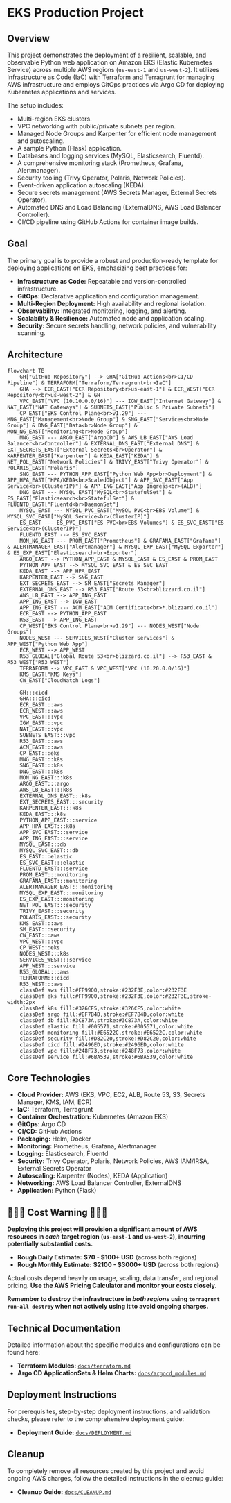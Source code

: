 # EKS Production Project

## Overview

This project demonstrates the deployment of a resilient, scalable, and observable Python web application on Amazon EKS (Elastic Kubernetes Service) across multiple AWS regions (`us-east-1` and `us-west-2`). It utilizes Infrastructure as Code (IaC) with Terraform and Terragrunt for managing AWS infrastructure and employs GitOps practices via Argo CD for deploying Kubernetes applications and services.

The setup includes:
*   Multi-region EKS clusters.
*   VPC networking with public/private subnets per region.
*   Managed Node Groups and Karpenter for efficient node management and autoscaling.
*   A sample Python (Flask) application.
*   Databases and logging services (MySQL, Elasticsearch, Fluentd).
*   A comprehensive monitoring stack (Prometheus, Grafana, Alertmanager).
*   Security tooling (Trivy Operator, Polaris, Network Policies).
*   Event-driven application autoscaling (KEDA).
*   Secure secrets management (AWS Secrets Manager, External Secrets Operator).
*   Automated DNS and Load Balancing (ExternalDNS, AWS Load Balancer Controller).
*   CI/CD pipeline using GitHub Actions for container image builds.

## Goal

The primary goal is to provide a robust and production-ready template for deploying applications on EKS, emphasizing best practices for:
*   **Infrastructure as Code:** Repeatable and version-controlled infrastructure.
*   **GitOps:** Declarative application and configuration management.
*   **Multi-Region Deployment:** High availability and regional isolation.
*   **Observability:** Integrated monitoring, logging, and alerting.
*   **Scalability & Resilience:** Automated node and application scaling.
*   **Security:** Secure secrets handling, network policies, and vulnerability scanning.

## Architecture

```mermaid
flowchart TB
    GH["GitHub Repository"] --> GHA["GitHub Actions<br>CI/CD Pipeline"] & TERRAFORM["Terraform/Terragrunt<br>IaC"]
    GHA --> ECR_EAST["ECR Repository<br>us-east-1"] & ECR_WEST["ECR Repository<br>us-west-2"] & GH
    VPC_EAST["VPC (10.10.0.0/16)"] --- IGW_EAST["Internet Gateway"] & NAT_EAST["NAT Gateways"] & SUBNETS_EAST["Public & Private Subnets"]
    CP_EAST["EKS Control Plane<br>v1.29"] --- MNG_EAST["Management<br>Node Group"] & SNG_EAST["Services<br>Node Group"] & DNG_EAST["Data<br>Node Group"] & MON_NG_EAST["Monitoring<br>Node Group"]
    MNG_EAST --- ARGO_EAST["ArgoCD"] & AWS_LB_EAST["AWS Load Balancer<br>Controller"] & EXTERNAL_DNS_EAST["External DNS"] & EXT_SECRETS_EAST["External Secrets<br>Operator"] & KARPENTER_EAST["Karpenter"] & KEDA_EAST["KEDA"] & NET_POL_EAST["Network Policies"] & TRIVY_EAST["Trivy Operator"] & POLARIS_EAST["Polaris"]
    SNG_EAST --- PYTHON_APP_EAST["Python Web App<br>Deployment"] & APP_HPA_EAST["HPA/KEDA<br>ScaledObject"] & APP_SVC_EAST["App Service<br>(ClusterIP)"] & APP_ING_EAST["App Ingress<br>(ALB)"]
    DNG_EAST --- MYSQL_EAST["MySQL<br>StatefulSet"] & ES_EAST["Elasticsearch<br>StatefulSet"] & FLUENTD_EAST["Fluentd<br>DaemonSet"]
    MYSQL_EAST --- MYSQL_PVC_EAST["MySQL PVC<br>EBS Volume"] & MYSQL_SVC_EAST["MySQL Service<br>(ClusterIP)"]
    ES_EAST --- ES_PVC_EAST["ES PVC<br>EBS Volumes"] & ES_SVC_EAST["ES Service<br>(ClusterIP)"]
    FLUENTD_EAST --> ES_SVC_EAST
    MON_NG_EAST --- PROM_EAST["Prometheus"] & GRAFANA_EAST["Grafana"] & ALERTMANAGER_EAST["Alertmanager"] & MYSQL_EXP_EAST["MySQL Exporter"] & ES_EXP_EAST["Elasticsearch<br>Exporter"]
    ARGO_EAST --> PYTHON_APP_EAST & MYSQL_EAST & ES_EAST & PROM_EAST
    PYTHON_APP_EAST --> MYSQL_SVC_EAST & ES_SVC_EAST
    KEDA_EAST --> APP_HPA_EAST
    KARPENTER_EAST --> SNG_EAST
    EXT_SECRETS_EAST --> SM_EAST["Secrets Manager"]
    EXTERNAL_DNS_EAST --> R53_EAST["Route 53<br>blizzard.co.il"]
    AWS_LB_EAST --> APP_ING_EAST
    APP_ING_EAST --> IGW_EAST
    APP_ING_EAST --- ACM_EAST["ACM Certificate<br>*.blizzard.co.il"]
    ECR_EAST --> PYTHON_APP_EAST
    R53_EAST --> APP_ING_EAST
    CP_WEST["EKS Control Plane<br>v1.29"] --- NODES_WEST["Node Groups"]
    NODES_WEST --- SERVICES_WEST["Cluster Services"] & APP_WEST["Python Web App"]
    ECR_WEST --> APP_WEST
    R53_GLOBAL["Global Route 53<br>blizzard.co.il"] --> R53_EAST & R53_WEST["R53_WEST"]
    TERRAFORM --> VPC_EAST & VPC_WEST["VPC (10.20.0.0/16)"]
    KMS_EAST["KMS Keys"]
    CW_EAST["CloudWatch Logs"]

    GH:::cicd
    GHA:::cicd
    ECR_EAST:::aws
    ECR_WEST:::aws
    VPC_EAST:::vpc
    IGW_EAST:::vpc
    NAT_EAST:::vpc
    SUBNETS_EAST:::vpc
    R53_EAST:::aws
    ACM_EAST:::aws
    CP_EAST:::eks
    MNG_EAST:::k8s
    SNG_EAST:::k8s
    DNG_EAST:::k8s
    MON_NG_EAST:::k8s
    ARGO_EAST:::argo
    AWS_LB_EAST:::k8s
    EXTERNAL_DNS_EAST:::k8s
    EXT_SECRETS_EAST:::security
    KARPENTER_EAST:::k8s
    KEDA_EAST:::k8s
    PYTHON_APP_EAST:::service
    APP_HPA_EAST:::k8s
    APP_SVC_EAST:::service
    APP_ING_EAST:::service
    MYSQL_EAST:::db
    MYSQL_SVC_EAST:::db
    ES_EAST:::elastic
    ES_SVC_EAST:::elastic
    FLUENTD_EAST:::service
    PROM_EAST:::monitoring
    GRAFANA_EAST:::monitoring
    ALERTMANAGER_EAST:::monitoring
    MYSQL_EXP_EAST:::monitoring
    ES_EXP_EAST:::monitoring
    NET_POL_EAST:::security
    TRIVY_EAST:::security
    POLARIS_EAST:::security
    KMS_EAST:::aws
    SM_EAST:::security
    CW_EAST:::aws
    VPC_WEST:::vpc
    CP_WEST:::eks
    NODES_WEST:::k8s
    SERVICES_WEST:::service
    APP_WEST:::service
    R53_GLOBAL:::aws
    TERRAFORM:::cicd
    R53_WEST:::aws
    classDef aws fill:#FF9900,stroke:#232F3E,color:#232F3E
    classDef eks fill:#FF9900,stroke:#232F3E,color:#232F3E,stroke-width:2px
    classDef k8s fill:#326CE5,stroke:#326CE5,color:white
    classDef argo fill:#EF7B4D,stroke:#EF7B4D,color:white
    classDef db fill:#3C873A,stroke:#3C873A,color:white
    classDef elastic fill:#005571,stroke:#005571,color:white
    classDef monitoring fill:#E6522C,stroke:#E6522C,color:white
    classDef security fill:#D82C20,stroke:#D82C20,color:white
    classDef cicd fill:#2496ED,stroke:#2496ED,color:white
    classDef vpc fill:#248F73,stroke:#248F73,color:white
    classDef service fill:#6BA539,stroke:#6BA539,color:white
```

## Core Technologies

*   **Cloud Provider:** AWS (EKS, VPC, EC2, ALB, Route 53, S3, Secrets Manager, KMS, IAM, ECR)
*   **IaC:** Terraform, Terragrunt
*   **Container Orchestration:** Kubernetes (Amazon EKS)
*   **GitOps:** Argo CD
*   **CI/CD:** GitHub Actions
*   **Packaging:** Helm, Docker
*   **Monitoring:** Prometheus, Grafana, Alertmanager
*   **Logging:** Elasticsearch, Fluentd
*   **Security:** Trivy Operator, Polaris, Network Policies, AWS IAM/IRSA, External Secrets Operator
*   **Autoscaling:** Karpenter (Nodes), KEDA (Application)
*   **Networking:** AWS Load Balancer Controller, ExternalDNS
*   **Application:** Python (Flask)

## 💸💸💸 Cost Warning 💸💸💸

**Deploying this project will provision a significant amount of AWS resources in *each* target region (`us-east-1` and `us-west-2`), incurring potentially substantial costs.**

*   **Rough Daily Estimate:** **$70 - $100+ USD** (across both regions)
*   **Rough Monthly Estimate:** **$2100 - $3000+ USD** (across both regions)

Actual costs depend heavily on usage, scaling, data transfer, and regional pricing. **Use the AWS Pricing Calculator and monitor your costs closely.**

**Remember to destroy the infrastructure in *both regions* using `terragrunt run-all destroy` when not actively using it to avoid ongoing charges.**

## Technical Documentation

Detailed information about the specific modules and configurations can be found here:

*   **Terraform Modules:** [`docs/terraform.md`](./docs/terraform.md)
*   **Argo CD ApplicationSets & Helm Charts:** [`docs/argocd_modules.md`](./docs/argocd_modules.md)

## Deployment Instructions

For prerequisites, step-by-step deployment instructions, and validation checks, please refer to the comprehensive deployment guide:

*   **Deployment Guide:** [`docs/DEPLOYMENT.md`](./docs/DEPLOYMENT.md)

## Cleanup

To completely remove all resources created by this project and avoid ongoing AWS charges, follow the detailed instructions in the cleanup guide:

*   **Cleanup Guide:** [`docs/CLEANUP.md`](./docs/CLEANUP.md)